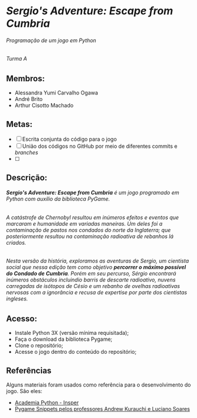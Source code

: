 # _Sergio's Adventure: Escape from Cumbria_ 
###### Programação de um jogo em Python
###### Turma A
**Membros:**
-
+ Alessandra Yumi Carvalho Ogawa
+ André Brito
+ Arthur Cisotto Machado

**Metas:**
-
- [ ] Escrita conjunta do código para o jogo
- [ ] União dos códigos no GitHub por meio de diferentes commits e _branches_ 
- [ ] 

**Descrição:**
-
###### **_Sergio's Adventure: Escape from Cumbria_** é um jogo programado em Python com auxílio da biblioteca PyGame. 

###### A catástrofe de Chernobyl resultou em inúmeros efeitos e eventos que marcaram e humanidade em variadas maneiras. Um deles foi a contaminação de pastos nos condados do norte da Inglaterra; que posteriormente resultou na contaminação radioativa de rebanhos lá criados.

###### Nesta versão da história, exploramos as aventuras de Sergio, um cientista social que nessa edição tem como objetivo **percorrer o máximo possível do Condado de Cumbria**. Porém em seu percurso, Sérgio encontrará inúmeros obstáculos incluindio barris de descarte radioativo, nuvens carregadas de isótopos de Césio e um rebanho de ovelhas radioativas nervosas com a ignorância e recusa de _expertise_ por parte dos cientistas ingleses. 

**Acesso:**
-
- Instale Python 3X (versão mínima requisitada);
- Faça o download da biblioteca Pygame;
- Clone o repositório;
- Acesse o jogo dentro do conteúdo do repositório;

## Referências
Alguns materiais foram usados como referência para o desenvolvimento do jogo. São eles:
- [Academia Python - Insper](https://dessoft.insper-comp.com.br/conteudo/pygame)
- [Pygame Snippets pelos professores Andrew Kurauchi e Luciano Soares](https://github.com/Insper/pygame-snippets)